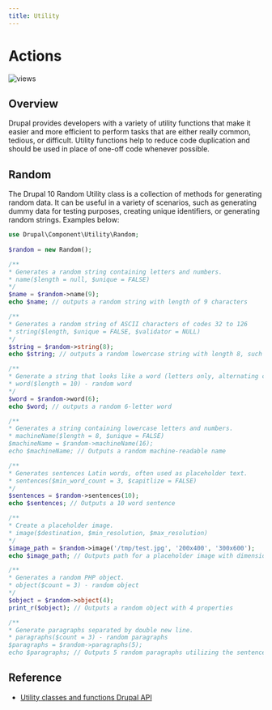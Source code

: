 ```yaml
---
title: Utility
---
```


# Actions
![views](https://api.visitor.plantree.me/visitor-badge/pv?label=views&color=informational&namespace=d9book&key=utility.md)

## Overview

Drupal provides developers with a variety of utility functions that make it easier and more efficient to perform tasks that are either really common, tedious, or difficult. Utility functions help to reduce code duplication and should be used in place of one-off code whenever possible.

## Random 

The Drupal 10 Random Utility class is a collection of methods for generating random data. It can be useful in a variety of scenarios, such as generating dummy data for testing purposes, creating unique identifiers, or generating random strings. Examples below:

```php
use Drupal\Component\Utility\Random;
 
$random = new Random();

/**
* Generates a random string containing letters and numbers.
* name($length = null, $unique = FALSE)
*/
$name = $random->name(9);
echo $name; // outputs a random string with length of 9 characters

/**
* Generates a random string of ASCII characters of codes 32 to 126
* string($length, $unique = FALSE, $validator = NULL)
*/ 
$string = $random->string(8);
echo $string; // outputs a random lowercase string with length 8, such as "xptzfhkd"

/**
* Generate a string that looks like a word (letters only, alternating consonants and vowels)
* word($length = 10) - random word
*/
$word = $random->word(6);
echo $word; // outputs a random 6-letter word

/**
* Generates a string containing lowercase letters and numbers.
* machineName($length = 8, $unique = FALSE)
$machineName = $random->machineName(16);
echo $machineName; // Outputs a random machine-readable name

/**
* Generates sentences Latin words, often used as placeholder text.
* sentences($min_word_count = 3, $capitlize = FALSE)
*/
$sentences = $random->sentences(10);
echo $sentences; // Outputs a 10 word sentence

/**
* Create a placeholder image.
* image($destination, $min_resolution, $max_resolution)
*/
$image_path = $random->image('/tmp/test.jpg', '200x400', '300x600');
echo $image_path; // Outputs path for a placeholder image with dimensions random between 200x400 and 300x600 

/**
* Generates a random PHP object.
* object($count = 3) - random object
*/
$object = $random->object(4);
print_r($object); // Outputs a random object with 4 properties

/**
* Generate paragraphs separated by double new line.
* paragraphs($count = 3) - random paragraphs
$paragraphs = $random->paragraphs(5);
echo $paragraphs; // Outputs 5 random paragraphs utilizing the sentences method
```

## Reference

- [Utility classes and functions Drupal API](https://api.drupal.org/api/drupal/core%21core.api.php/group/utility/10)
